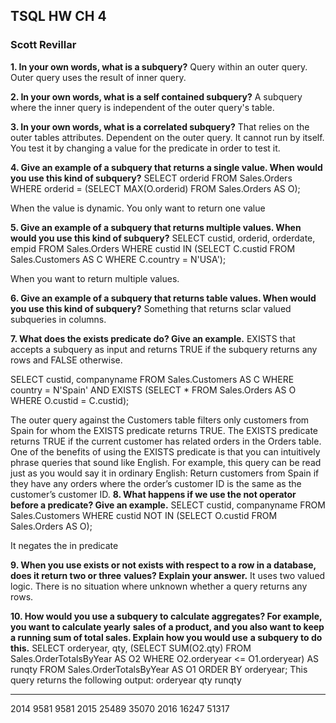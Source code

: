 ## TSQL HW CH 4
### Scott Revillar

**1. In your own words, what is a subquery?**
Query within an outer query. Outer query uses the result of inner query.

**2. In your own words, what is a self contained subquery?**
A subquery where the inner query is independent of the outer query's table.

**3. In your own words, what is a correlated subquery?**
That relies on the outer tables attributes. Dependent on the outer query. It cannot run by itself. You test it by changing a value
for the predicate in order to test it.  

**4. Give an example of a subquery that returns a single value. When would you use this kind of subquery?**
SELECT orderid
FROM Sales.Orders
WHERE orderid = (SELECT MAX(O.orderid)
FROM Sales.Orders AS O);

When the value is dynamic. You only want to return one value

**5. Give an example of a subquery that returns multiple values. When would you use this kind of subquery?**
SELECT custid, orderid, orderdate, empid
FROM Sales.Orders
WHERE custid IN
(SELECT C.custid
FROM Sales.Customers AS C
WHERE C.country = N'USA');

When you want to return multiple values.

**6. Give an example of a subquery that returns table values. When would you use this kind of subquery?**
Something that returns sclar valued subqueries in columns.

**7. What does the exists predicate do? Give an example.**
EXISTS that accepts a subquery as input and returns TRUE if the
subquery returns any rows and FALSE otherwise.

SELECT custid, companyname
FROM Sales.Customers AS C
WHERE country = N'Spain'
AND EXISTS
(SELECT * FROM Sales.Orders AS O
WHERE O.custid = C.custid);

The outer query against the Customers table filters only customers from Spain for whom the EXISTS
predicate returns TRUE. The EXISTS predicate returns TRUE if the current customer has related orders in
the Orders table.
One of the benefits of using the EXISTS predicate is that you can intuitively phrase queries that
sound like English. For example, this query can be read just as you would say it in ordinary English:
Return customers from Spain if they have any orders where the order’s customer ID is the same as the
customer’s customer ID.
**8. What happens if we use the not operator before a predicate? Give an example.**
SELECT custid, companyname
FROM Sales.Customers
WHERE custid NOT IN
(SELECT O.custid
FROM Sales.Orders AS O);

It negates the in predicate

**9. When you use exists or not exists with respect to a row in a database, does it return two or three**
**values? Explain your answer.**
It uses two valued logic. There is no situation where unknown whether a query returns any rows.


**10. How would you use a subquery to calculate aggregates? For example, you want to calculate yearly**
**sales of a product, and you also want to keep a running sum of total sales. Explain how you would use**
**a subquery to do this.**
SELECT orderyear, qty,
(SELECT SUM(O2.qty)
FROM Sales.OrderTotalsByYear AS O2
WHERE O2.orderyear <= O1.orderyear) AS runqty
FROM Sales.OrderTotalsByYear AS O1
ORDER BY orderyear;
This query returns the following output:
orderyear qty runqty
----------- ----------- -----------
2014 9581 9581
2015 25489 35070
2016 16247 51317